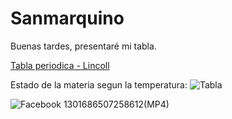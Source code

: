 # Sanmarquino
Buenas tardes, presentaré mi tabla.

[Tabla periodica - Lincoll](https://docs.google.com/spreadsheets/d/1Ynm3859yGU1BdEKGXTxgJrQegrZdHlYE/edit?usp=sharing&ouid=106117440542896955102&rtpof=true&sd=true)


Estado de la materia segun la temperatura:
![Tabla](https://user-images.githubusercontent.com/114767318/195210397-f8420be3-013f-4970-869d-e049de5c1eed.png)


![Facebook 1301686507258612(MP4)](https://user-images.githubusercontent.com/114767318/195208279-2d984453-9983-4f59-b0c2-9ae2a1dec86c.gif)


